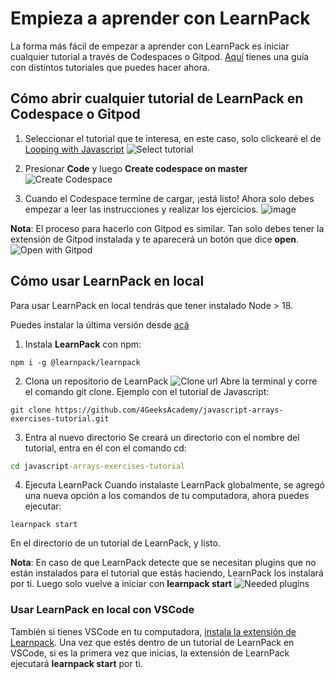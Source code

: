 # Empieza a aprender con LearnPack

La forma más fácil de empezar a aprender con LearnPack es iniciar cualquier tutorial a través de Codespaces o Gitpod. [Aquí](https://github.com/4GeeksAcademy/Interactive-Tutorials) tienes una guía con distintos tutoriales que puedes hacer ahora.

## Cómo abrir cualquier tutorial de LearnPack en Codespace o Gitpod

1. Seleccionar el tutorial que te interesa, en este caso, solo clickearé el de [Looping with Javascript](https://github.com/4GeeksAcademy/javascript-arrays-exercises-tutorial) 
![Select tutorial](https://github.com/learnpack/docs/assets/107764250/f9cd5929-972f-462e-b6b9-c7336763c23f)

2. Presionar **Code** y luego **Create codespace on master**
![Create Codespace](https://github.com/learnpack/docs/assets/107764250/982084dd-0053-4ab0-b6b8-d3b2c2037fc5)

3. Cuando el Codespace termine de cargar, ¡está listo!
Ahora solo debes empezar a leer las instrucciones y realizar los ejercicios.
![image](https://github.com/learnpack/docs/assets/107764250/d58a3831-b18a-4799-88be-75e9ed293254)

**Nota**: El proceso para hacerlo con Gitpod es similar. Tan solo debes tener la extensión de Gitpod instalada y te aparecerá un botón que dice **open**.
![Open with Gitpod](https://github.com/learnpack/docs/assets/107764250/366b2185-db53-4781-b304-b0b00cf635e3)


## Cómo usar LearnPack en local

Para usar LearnPack en local tendrás que tener instalado Node > 18.

Puedes instalar la última versión desde [acá](https://nodejs.org/en/download)

1. Instala **LearnPack** con npm:
```node
npm i -g @learnpack/learnpack
```

2. Clona un repositorio de LearnPack
![Clone url](https://github.com/learnpack/docs/assets/107764250/663ee978-fc66-4f8d-9788-3b9f1934ac5a)
Abre la terminal y corre el comando git clone. Ejemplo con el tutorial de Javascript:
```git
git clone https://github.com/4GeeksAcademy/javascript-arrays-exercises-tutorial.git
```

3. Entra al nuevo directorio
Se creará un directorio con el nombre del tutorial, entra en él con el comando cd:
```cmd
cd javascript-arrays-exercises-tutorial
```

4. Ejecuta LearnPack
Cuando instalaste LearnPack globalmente, se agregó una nueva opción a los comandos de tu computadora, ahora puedes ejecutar:
```learnpack
learnpack start
```
En el directorio de un tutorial de LearnPack, y listo.

**Nota**: En caso de que LearnPack detecte que se necesitan plugins que no están instalados para el tutorial que estás haciendo, LearnPack los instalará por ti. Luego solo vuelve a iniciar con **learnpack start**
![Needed plugins](https://github.com/learnpack/docs/assets/107764250/952ba5f4-5a7f-424e-8dfc-856f17f7a4b5)

### Usar LearnPack en local con VSCode

También si tienes VSCode en tu computadora, [instala la extensión de Learnpack](https://marketplace.visualstudio.com/items?itemName=learn-pack.learnpack-vscode). Una vez que estés dentro de un tutorial de LearnPack en VSCode, si es la primera vez que inicias, la extensión de LearnPack ejecutará **learnpack start** por ti.

[//]: # (Corrected mispellings and returned the document in markdown format as requested.)
